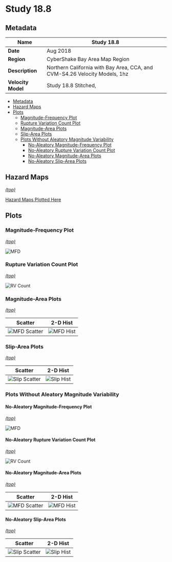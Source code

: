 # Study 18.8
## Metadata
| **Name** | Study 18.8 |
|-----|-----|
| **Date** | Aug 2018 |
| **Region** | CyberShake Bay Area Map Region |
| **Description** | Northern California with Bay Area, CCA, and CVM-S4.26 Velocity Models, 1hz |
| **Velocity Model** | Study 18.8 Stitched,  |

* [Metadata](#metadata)
* [Hazard Maps](#hazard-maps)
* [Plots](#plots)
  * [Magnitude-Frequency Plot](#magnitude-frequency-plot)
  * [Rupture Variation Count Plot](#rupture-variation-count-plot)
  * [Magnitude-Area Plots](#magnitude-area-plots)
  * [Slip-Area Plots](#slip-area-plots)
  * [Plots Without Aleatory Magnitude Variability](#plots-without-aleatory-magnitude-variability)
    * [No-Aleatory Magnitude-Frequency Plot](#no-aleatory-magnitude-frequency-plot)
    * [No-Aleatory Rupture Variation Count Plot](#no-aleatory-rupture-variation-count-plot)
    * [No-Aleatory Magnitude-Area Plots](#no-aleatory-magnitude-area-plots)
    * [No-Aleatory Slip-Area Plots](#no-aleatory-slip-area-plots)

## Hazard Maps
*[(top)](#study-188)*

[Hazard Maps Plotted Here](hazard_maps/)

## Plots
### Magnitude-Frequency Plot
*[(top)](#study-188)*

![MFD](resources/mfd.png)
### Rupture Variation Count Plot
*[(top)](#study-188)*

![RV Count](resources/rv_count.png)
### Magnitude-Area Plots
*[(top)](#study-188)*

| Scatter | 2-D Hist |
|-----|-----|
| ![MFD Scatter](resources/mag_area.png) | ![MFD Hist](resources/mag_area_hist2D.png) |
### Slip-Area Plots
*[(top)](#study-188)*

| Scatter | 2-D Hist |
|-----|-----|
| ![Slip Scatter](resources/slip_area.png) | ![Slip Hist](resources/slip_area_hist2D.png) |
### Plots Without Aleatory Magnitude Variability
#### No-Aleatory Magnitude-Frequency Plot
*[(top)](#study-188)*

![MFD](resources/mfd_no_aleatory.png)
#### No-Aleatory Rupture Variation Count Plot
*[(top)](#study-188)*

![RV Count](resources/rv_count_no_aleatory.png)
#### No-Aleatory Magnitude-Area Plots
*[(top)](#study-188)*

| Scatter | 2-D Hist |
|-----|-----|
| ![MFD Scatter](resources/mag_area_no_aleatory.png) | ![MFD Hist](resources/mag_area_no_aleatory_hist2D.png) |
#### No-Aleatory Slip-Area Plots
*[(top)](#study-188)*

| Scatter | 2-D Hist |
|-----|-----|
| ![Slip Scatter](resources/slip_area_no_aleatory.png) | ![Slip Hist](resources/slip_area_no_aleatory_hist2D.png) |
